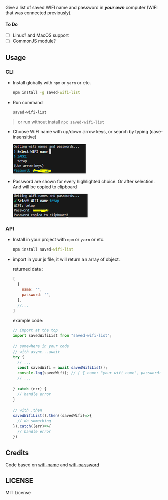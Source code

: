 Give a list of saved WIFI name and password in **_your own_** computer (WIFI that was connected previously).

#### To Do

- [ ] Linux? and MacOS support
- [ ] CommonJS module?

## Usage

### CLI 

- Install globally with `npm` or `yarn` or etc.
  
  ```cmd
  npm install -g saved-wifi-list
  ```
  
- Run command

  ```bash
  saved-wifi-list
  ```

> or run without install `npx saved-wifi-list`

- Choose WIFI name with up/down arrow keys, or search by typing (case-insensitive)

  ![choose with arrow keys](./docs/img/image1.png)

- Password are shown for every highlighted choice. Or after selection. And will be copied to clipboard

  ![wifi and password](./docs/img/image2.png)

### API

- Install in your project with `npm` or `yarn` or etc.
  
  ```cmd
  npm install saved-wifi-list
  ```

- import in your js file, it will return an array of object.

  returned data : 
  ```javascript
  [
    {
      name: "",
      password: "",
    },
    //...
  ]
  ```
  
  example code:

  ```javascript
  // import at the top
  import savedWifiList from "saved-wifi-list";

  // somewhere in your code
  // with async...await
  try {
    // ...
    const savedWifi = await savedWifiList();
    console.log(savedWifi); // [ { name: "your wifi name", password: "your wifi password", }, ... ]
    // ...

  } catch (err) {
    // handle error
  }

  // with .then
  savedWifiList().then((savedWifi)=>{
    // do something 
  }).catch((err)=>{
    // handle error
  })
  
  ```

## Credits

Code based on [wifi-name](https://github.com/kevva/wifi-name) and [wifi-password](https://github.com/kevva/wifi-password)

## LICENSE

MIT License
